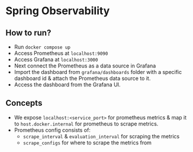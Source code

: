 # Spring Observability

## How to run?
 - Run `docker compose up`
 - Access Prometheus at `localhost:9090`
 - Access Grafana at `localhost:3000`
 - Next connect the Prometheus as a data source in Grafana
 - Import the dashboard from `grafana/dashboards` folder with a specific dashboard id & attach the Prometheus data source to it.
 - Access the dashboard from the Grafana UI.

## Concepts
 - We expose `localhost:<service_port>` for prometheus metrics & map it to `host.docker.internal` for prometheus to scrape metrics.
 - Prometheus config consists of:
   - `scrape_interval` & `evaluation_interval` for scraping the metrics
   - `scrape_configs` for where to scrape the metrics from
